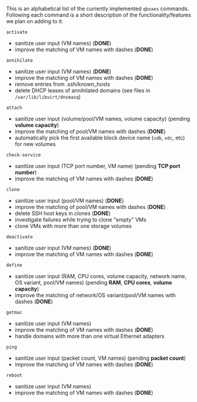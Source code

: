 This is an alphabetical list of the currently implemented `qboxes` commands. Following each command is a short description of the functionality/features we plan on adding to it.

`activate`
* sanitize user input (VM names) (__DONE__)
* improve the matching of VM names with dashes (__DONE__)

`annihilate`
* sanitize user input (VM names) (__DONE__)
* improve the matching of VM names with dashes (__DONE__)
* remove entries from .ssh/known_hosts
* delete DHCP leases of annihilated domains (see files in `/var/lib/libvirt/dnsmasq`)

`attach`
* sanitize user input (volume/pool/VM names, volume capacity) (pending __volume capacity__)
* improve the matching of pool/VM names with dashes (__DONE__)
* automatically pick the first available block device name (`vdb`, `vdc`, etc) for new volumes

`check-service`
* sanitize user input (TCP port number, VM name) (pending __TCP port number__)
* improve the matching of VM names with dashes (__DONE__)

`clone`
* sanitize user input (pool/VM names) (__DONE__)
* improve the matching of pool/VM names with dashes (__DONE__)
* delete SSH host keys in clones (__DONE__)
* investigate failures while trying to clone "empty" VMs
* clone VMs with more than one storage volumes

`deactivate`
* sanitize user input (VM names) (__DONE__)
* improve the matching of VM names with dashes (__DONE__)

`define`
* sanitize user input (RAM, CPU cores, volume capacity, network name, OS variant, pool/VM names)
  (pending __RAM__, __CPU cores__, __volume capacity__)
* improve the matching of network/OS variant/pool/VM names with dashes (__DONE__)

`getmac`
* sanitize user input (VM names)
* improve the matching of VM names with dashes (__DONE__)
* handle domains with more than one virtual Ethernet adapters

`ping`
* sanitize user input (packet count, VM names) (pending __packet count__)
* improve the matching of VM names with dashes (__DONE__)

`reboot`
* sanitize user input (VM names)
* improve the matching of VM names with dashes (__DONE__)


